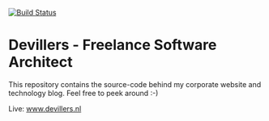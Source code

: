 [![Build Status](https://travis-ci.org/MartinDevillers/MartinDevillers.github.io.svg?branch=master)](https://travis-ci.org/MartinDevillers/MartinDevillers.github.io)
# Devillers - Freelance Software Architect
This repository contains the source-code behind my corporate website and technology blog. Feel free to peek around :-)

Live: www.devillers.nl

